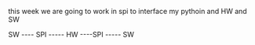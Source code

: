 this week we are going to work in spi to interface my pythoin and HW and SW

SW ---- SPI ----- HW ----SPI ----- SW 
